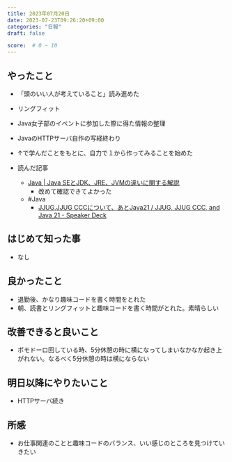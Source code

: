 ```yaml
---
title: 2023年07月20日
date: 2023-07-23T09:26:20+09:00
categories: "日報"
draft: false

score:  # 0 ~ 10
---
```


## やったこと

- 「頭のいい人が考えていること」読み進めた
- リングフィット
- Java女子部のイベントに参加した際に得た情報の整理
- JavaのHTTPサーバ自作の写経終わり
- ↑で学んだことをもとに、自力で１から作ってみることを始めた

- 読んだ記事
	- [Java | Java SEとJDK、JRE、JVMの違いに関する解説](https://www.javadrive.jp/start/install/index5.html#section5)
		- 改めて確認できてよかった
	- #Java
		- [JJUG,JJUG CCCについて、あとJava21 / JJUG, JJUG CCC, and Java 21 - Speaker Deck](https://speakerdeck.com/kishida/jjug-jjug-ccc-and-java-21?slide=10)

  

## はじめて知った事

- なし

  

## 良かったこと

- 退勤後、かなり趣味コードを書く時間をとれた
- 朝、読書とリングフィットと趣味コードを書く時間がとれた。素晴らしい

  

## 改善できると良いこと

- ポモドーロ回している時、5分休憩の時に横になってしまいなかなか起き上がれない。なるべく5分休憩の時は横にならない

  

## 明日以降にやりたいこと

- HTTPサーバ続き

  

## 所感
- お仕事関連のことと趣味コードのバランス、いい感じのところを見つけていきたい

